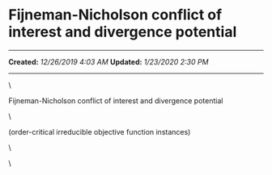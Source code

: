 Fijneman-Nicholson conflict of interest and divergence potential
================================================================

  -------------- ----------------------
  **Created:**   *12/26/2019 4:03 AM*
  **Updated:**   *1/23/2020 2:30 PM*
  -------------- ----------------------

\

Fijneman-Nicholson conflict of interest and divergence potential

\

(order-critical irreducible objective function instances)

\

\

 
